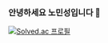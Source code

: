 ### 안녕하세요 노민성입니다 👋

[![Solved.ac 프로필](http://mazassumnida.wtf/api/v2/generate_badge?boj=sbr04119)](https://solved.ac/sbr04119)

